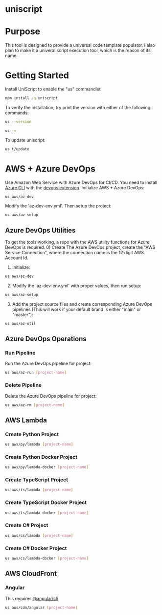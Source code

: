 # uniscript

# Purpose
This tool is designed to provide a universal code template populator.
I also plan to make it a univeral script execution tool, which is the reason of its name.

# Getting Started
Install UniScript to enable the "us" commandlet
```bash
npm install -g uniscript
```
To verify the installation, try print the version with either of the following commands:
```bash
us --version
```
```bash
us -v
```
To update uniscript:
```bash
us t/update
```

# AWS + Azure DevOps
Use Amazon Web Service with Azure DevOps for CI/CD.
You need to install [Azure CLI](https://docs.microsoft.com/en-us/cli/azure/install-azure-cli) with the [devops extension](https://docs.microsoft.com/en-us/azure/devops/cli/?view=azure-devops).
Initialize AWS + Azure DevOps:
```bash
us aws/az-dev
```
Modify the 'az-dev-env.yml'.
Then setup the project:
```bash
us aws/az-setup
```
## Azure DevOps Utilities
To get the tools working, a repo with the AWS utility functions for Azure DevOps is required.
0) Create The Azure DevOps project, create the "AWS Service Connection", where the connection name is the 12 digit AWS Account Id.
1) Initialize:
```bash
us aws/az-dev
```
2) Modify the 'az-dev-env.yml' with proper values, then run setup:
```bash
us aws/az-setup
```
3) Add the project source files and create corresponding Azure DevOps pipelines (This will work if your default brand is either "main" or "master"):
```bash
us aws/az-util
```
## Azure DevOps Operations
### Run Pipeline
Run the Azure DevOps pipeline for project:
```bash
us aws/az-run [project-name]
```
### Delete Pipeline
Delete the Azure DevOps pipeline for project:
```bash
us aws/az-rm [project-name]
```
## AWS Lambda
### Create Python Project
```bash
us aws/py/lambda [project-name]
```
### Create Python Docker Project
```bash
us aws/py/lambda-docker [project-name]
```
### Create TypeScript Project
```bash
us aws/ts/lambda [project-name]
```
### Create TypeScript Docker Project
```bash
us aws/ts/lambda-docker [project-name]
```
### Create C# Project
```bash
us aws/cs/lambda [project-name]
```
### Create C# Docker Project
```bash
us aws/cs/lambda-docker [project-name]
```
## AWS CloudFront
### Angular
This requires [@angular/cli](https://www.npmjs.com/package/@angular/cli)
```bash
us aws/cdn/angular [project-name]
```
